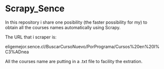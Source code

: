 # Scrapy_Sence

In this repository i share one posibility (the faster possibility for my) to obtain all the courses names automatically using Scrapy.

The URL that i scraper is:

eligemejor.sence.cl/BuscarCursoNuevo/PorPrograma/Cursos%20en%20l%C3%ADnea

All the courses name are putting in a .txt file to facility the extration.

